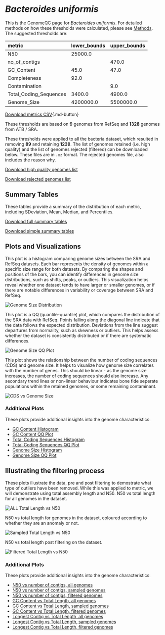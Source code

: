 # *Bacteroides uniformis*

This is the GenomeQC page for *Bacteroides uniformis*. For detailed methods on how these thresholds were calculated, please see [Methods](../../methods.md).
The suggested thresholds are: 

| metric                 | lower_bounds   | upper_bounds   |
|:-----------------------|:---------------|:---------------|
| N50                    | 25000.0        |                |
| no_of_contigs          |                | 470.0          |
| GC_Content             | 45.0           | 47.0           |
| Completeness           | 92.0           |                |
| Contamination          |                | 9.0            |
| Total_Coding_Sequences | 3400.0         | 4900.0         |
| Genome_Size            | 4200000.0      | 5500000.0      |

[Download metrics CSV](Bacteroides_uniformis_metrics.csv){.md-button}


These thresholds are based on **9** genomes from RefSeq and **1328** genomes from ATB / SRA.

These thresholds were applied to all the bacteria dataset, which resulted in removing **89** and retaining **1239**.
The list of genomes retained (i.e. high quality) and the list of genomes rejected (filtered) can be downloaded below. These files are in `.xz` format. The rejected genomes file, also includes the reason why.

[Download high quality genomes list](Bacteroides_uniformis_high_quality_genomes.csv.xz)


[Download rejected genomes list](Bacteroides_uniformis_filtered_out_genomes.csv.xz)



## Summary Tables
These tables provide a summary of the distribution of each metric, including SDeviation, Mean, Median, and Percentiles.

[Download full summary tables](summary.csv)

[Download simple summary tables](selected_summary.csv)

## Plots and Visualizations

This plot is a histogram comparing genome sizes between the SRA and RefSeq datasets. Each bar represents the density of genomes within a specific size range for both datasets. By comparing the shapes and positions of the bars, you can identify differences in genome size distributions, such as shifts, peaks, or outliers. This visualization helps reveal whether one dataset tends to have larger or smaller genomes, or if there are notable differences in variability or coverage between SRA and RefSeq.

![Genome Size Distribution](Genome_Size_refseq_histogram_kde.png)

This plot is a QQ (quantile-quantile) plot, which compares the distribution of the SRA data with RefSeq. Points falling along the diagonal line indicate that the data follows the expected distribution. Deviations from the line suggest departures from normality, such as skewness or outliers. This helps assess whether the dataset is consistently distributed or if there are systematic differences.

![Genome Size QQ Plot](Genome_Size_refseq_qqplot.png)

This plot shows the relationship between the number of coding sequences (CDS) and genome size. It helps to visualize how genome size correlates with the number of genes. This should be linear - as the genome size increases, the number of coding sequences should also increase. Any secondary trend lines or non-linear behaviour indicates bone fide seperate populations within the retained genomes, or some remaining contaminant. 

![CDS vs Genome Size](Bacteroides_uniformis_CDS_vs_Genome_Size.png)

### Additional Plots

These plots provide additional insights into the genome characteristics:

- [GC Content Histogram](GC_Content_refseq_histogram_kde.png)
- [GC Content QQ Plot](GC_Content_refseq_qqplot.png)
- [Total Coding Sequences Histogram](Total_Coding_Sequences_refseq_histogram_kde.png)
- [Total Coding Sequences QQ Plot](Total_Coding_Sequences_refseq_qqplot.png)
- [Genome Size Histogram](Genome_Size_refseq_histogram_kde.png)
- [Genome Size QQ Plot](Genome_Size_refseq_qqplot.png)
## Illustrating the filtering process
These plots illustrate the data, pre and post filtering to demostrate what type of outliers have been removed. While this was applied to metric, we will demonstrate using total assembly length and N50.
N50 vs total length for all genomes in the dataset.

![ALL Total Length vs N50](Bacteroides_uniformis_all_total_length_N50.png)

N50 vs total length for genomes in the dataset, coloured according to whether they are an anomaly or not.

![Sampled Total Length vs N50](Bacteroides_uniformis_sample_total_length_N50.png)

N50 vs total length post filtering on the dataset.

![Filtered Total Length vs N50](Bacteroides_uniformis_filt_total_length_N50.png)

### Additional Plots

These plots provide additional insights into the genome characteristics:

- [N50 vs number of contigs, all genomes](Bacteroides_uniformis_all_N50_number.png)
- [N50 vs number of contigs, sampled genomes](Bacteroides_uniformis_sample_N50_number.png)
- [N50 vs number of contigs, filtered genomes](Bacteroides_uniformis_filt_N50_number.png)
- [GC Content vs Total Length, all genomes](Bacteroides_uniformis_all_total_length_GC_Content.png)
- [GC Content vs Total Length, sampled genomes](Bacteroides_uniformis_sample_total_length_GC_Content.png)
- [GC Content vs Total Length, filtered genomes](Bacteroides_uniformis_filt_total_length_GC_Content.png)
- [Longest Contig vs Total Length, all genomes](Bacteroides_uniformis_all_total_length_longest.png)
- [Longest Contig vs Total Length, sampled genomes](Bacteroides_uniformis_sample_total_length_longest.png)
- [Longest Contig vs Total Length, filtered genomes](Bacteroides_uniformis_filt_total_length_longest.png)
